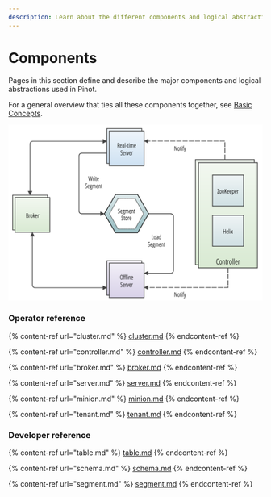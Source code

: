 ```yaml
---
description: Learn about the different components and logical abstractions
---
```


# Components

Pages in this section define and describe the major components and logical abstractions used in Pinot.&#x20;

For a general overview that ties all these components together, see [Basic Concepts](../concepts.md).

![](../../.gitbook/assets/pinot-system-architecture.png)

### Operator reference

{% content-ref url="cluster.md" %}
[cluster.md](cluster.md)
{% endcontent-ref %}

{% content-ref url="controller.md" %}
[controller.md](controller.md)
{% endcontent-ref %}

{% content-ref url="broker.md" %}
[broker.md](broker.md)
{% endcontent-ref %}

{% content-ref url="server.md" %}
[server.md](server.md)
{% endcontent-ref %}

{% content-ref url="minion.md" %}
[minion.md](minion.md)
{% endcontent-ref %}

{% content-ref url="tenant.md" %}
[tenant.md](tenant.md)
{% endcontent-ref %}

### Developer reference

{% content-ref url="table.md" %}
[table.md](table.md)
{% endcontent-ref %}

{% content-ref url="schema.md" %}
[schema.md](schema.md)
{% endcontent-ref %}

{% content-ref url="segment.md" %}
[segment.md](segment.md)
{% endcontent-ref %}

